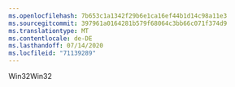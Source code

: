```yaml
---
ms.openlocfilehash: 7b653c1a1342f29b6e1ca16ef44b1d14c98a11e3
ms.sourcegitcommit: 397961a0164281b579f68064c3bb66c071f374d9
ms.translationtype: MT
ms.contentlocale: de-DE
ms.lasthandoff: 07/14/2020
ms.locfileid: "71139289"
---
```

<span data-ttu-id="b516c-101">Win32</span><span class="sxs-lookup"><span data-stu-id="b516c-101">Win32</span></span>